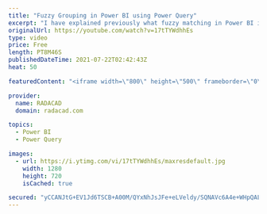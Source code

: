 ```yaml
---
title: "Fuzzy Grouping in Power BI using Power Query"
excerpt: "I have explained previously what fuzzy matching in Power BI is and how to use it. In this article and video, I’ll explain Fuzzy grouping. Fuzzy grouping in short means grouping text values by their similarity based on a threshold, rather than exact equal values. This option at the moment is available"
originalUrl: https://youtube.com/watch?v=17tTYWdhhEs
type: video
price: Free
length: PT8M46S
publishedDateTime: 2021-07-22T02:42:43Z
heat: 50

featuredContent: "<iframe width=\"800\" height=\"500\" frameborder=\"0\" src=\"https://www.youtube.com/embed/17tTYWdhhEs\" allow=\"accelerometer; autoplay; encrypted-media; gyroscope; picture-in-picture\" allowfullscreen></iframe>"

provider:
  name: RADACAD
  domain: radacad.com

topics:
  - Power BI
  - Power Query

images:
  - url: https://i.ytimg.com/vi/17tTYWdhhEs/maxresdefault.jpg
    width: 1280
    height: 720
    isCached: true

secured: "yCCANJtG+EV1Jd6TSCB+A00M/QYxNhJsJFe+eLVeldy/SQNAVc6A4e+WHpQALmy+YvxukXnnD6LdWt1xVs4Q9PWA6dP1ZGyd/FoFfnvpUeCY3AfITZ08tv74IzbjmjhJSe+mxwJveVW3n1eZB8Y04MYu6IVoCd5c4QAvO3fDnyL5VksxI+UHsclc6Obml+Rl2EXEiMTvfyQ+whl/EszgDGi6hYJMGkKE1fEFtvpg9th/U39lSuVHXOIdoLRy9B++x6S9PIxGmvOZI6h4g71sDQPnAAsoSrD8zcidnDWo5T6Vt0HpGd8TQze+VK3fOuzmDFn98xHLrxZaS1uNh7t12ZyBIKvWGO/eE2sqGCLNcVxLAJW99mFobuQfOVBjKMg6onX6xxR3cF6Dl325x7qAfFmq80BpUDXnbAUwPNen4CA=;NY7/7fyfQK1kB/UwJHPQHA=="
---
```


